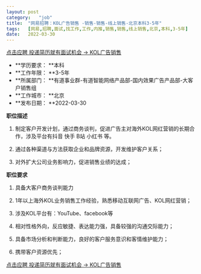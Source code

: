 ```yaml
---
layout:	post
category:	"job"
title:	"网易招聘：KOL广告销售 -销售-销售-线上销售-北京本科3-5年"
tags:	[网易,招聘,面试,找工作,工作,内推,销售,销售,线上销售,北京,本科,3-5年]
date:	2022-03-30
---
```


[点击应聘 投递简历就有面试机会 ->  KOL广告销售 ](http://mobile.bole.netease.com/bole/boleDetail?id=36716&employeeId=346f03c3cda5f04c&key=all)



- **学历要求： **本科
- **工作年限： **3-5年
- **所属部门： **有道事业群-有道智能网络产品部-国内效果广告产品部-大客户销售组
- **工作城市： **北京
- **发布日期： **2022-03-30



**职位描述**

1. 制定客户开发计划，通过商务谈判，促进广告主对海外KOL网红营销的长期合作，涉及平台有抖音 快手 B站 小红书 等。

2. 通过各种渠道与方法获取企业和品牌资源，开发维护客户关系；

3. 对外扩大公司业务影响力，促进销售业绩的达成；



**职位要求**

1. 具备大客户商务谈判能力

2. 1年以上海外KOL业务销售工作经验，熟悉移动互联网广告、KOL网红营销；

3. 涉及KOL平台有：YouTube、facebook等

4. 相对性格外向，反应敏捷、表达能力强，具备较强的沟通交际能力；

5. 具备市场分析和判断能力，良好的客户服务意识和客情维护能力；

6. 携带客户资源优先；



[点击应聘 投递简历就有面试机会 ->  KOL广告销售 ](http://mobile.bole.netease.com/bole/boleDetail?id=36716&employeeId=346f03c3cda5f04c&key=all)